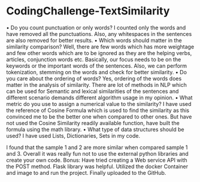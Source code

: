 # CodingChallenge-TextSimilarity


•	Do you count punctuation or only words?
I counted only the words and have removed all the punctuations. Also, any whitespaces in the sentences are also removed for better results.
•	Which words should matter in the similarity comparison?
Well, there are few words which has more weightage and few other words which are to be ignored as they are the helping verbs, articles, conjunction words etc. Basically, our focus needs to be on the keywords or the important words of the sentences. Also, we can perform tokenization, stemming on the words and check for better similarity.
•	Do you care about the ordering of words?
Yes, ordering of the words does matter in the analysis of similarity. There are lot of methods in NLP which can be used for Semantic and lexical similarities of the sentences and different scenario demands different algorithm usage in my opinion. 
•	What metric do you use to assign a numerical value to the similarity?
I have used the reference of Cosine Formula which is used to find the similarity as this convinced me to be the better one when compared to other ones. But have not used the Cosine Similarity readily available function, have built the formula using the math library.
•	What type of data structures should be used? 
I have used Lists, Dictionaries, Sets in my code. 

I found that the sample 1 and 2 are more similar when compared sample 1 and 3. Overall it was really fun not to use the external python libraries and create your own code.
Bonus: Have tried creating a Web service API with the POST method. Flask library was helpful. Utilized the docker Container and image to and run the project. Finally uploaded to the GitHub.


